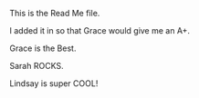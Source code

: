 This is the Read Me file.

I added it in so that Grace would give me an A+.

Grace is the Best.

Sarah ROCKS.

Lindsay is super COOL!